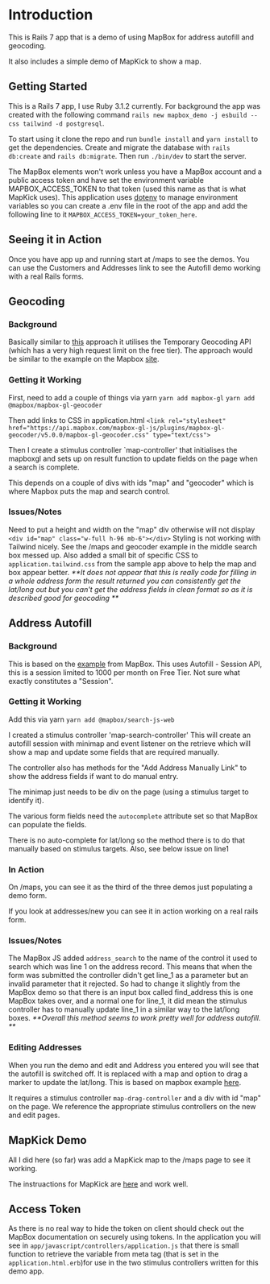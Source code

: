 # Introduction 
This is Rails 7 app that is a demo of using MapBox for address autofill and geocoding.

It also includes a simple demo of MapKick to show a map.


## Getting Started
This is a Rails 7 app, I use Ruby 3.1.2 currently. For background the app was created with the following command `rails new mapbox_demo -j esbuild --css tailwind -d postgresql`. 

To start using it clone the repo and run `bundle install` and `yarn install` to get the dependencies.
Create and migrate the database with `rails db:create` and `rails db:migrate`.
Then run `./bin/dev` to start the server.

The MapBox elements won't work unless you have a MapBox account and a public access token and have set the environment variable MAPBOX_ACCESS_TOKEN to that token (used this name as that is what MapKick uses). This application uses [dotenv](https://github.com/bkeepers/dotenv) to manage environment variables so you can create a .env file in the root of the app and add the following line to it `MAPBOX_ACCESS_TOKEN=your_token_here`.

## Seeing it in Action
Once you have app up and running start at /maps to see the demos.
You can use the Customers and Addresses link to see the Autofill demo working with a real Rails forms.

## Geocoding

### Background 
Basically similar to [this](https://github.com/railsdrill/Episode-10-GeoSearch-with-Mapbox-and-Rails/tree/main) approach it utilises the Temporary Geocoding API (which has a very high request limit on the free tier). The approach would be similar to the example on the Mapbox [site](https://docs.mapbox.com/mapbox-gl-js/example/mapbox-gl-geocoder/).

### Getting it Working 
First, need to add a couple of things via yarn 
`yarn add mapbox-gl`
`yarn add @mapbox/mapbox-gl-geocoder`

Then add links to CSS in application.html 
`<link rel="stylesheet" href="https://api.mapbox.com/mapbox-gl-js/plugins/mapbox-gl-geocoder/v5.0.0/mapbox-gl-geocoder.css" type="text/css">`

Then I create a stimulus controller `map-controller' that initialises the mapboxgl and sets up on result function to update fields on the page when a search is complete. 

This depends on a couple of divs with ids "map" and "geocoder" which is where Mapbox puts the map and search control. 

### Issues/Notes
Need to put a height and width on the "map" div otherwise will not display `<div id="map" class="w-full h-96 mb-6"></div>`
Styling is not working with Tailwind nicely. See the /maps and geocoder example in the middle search box messed up.
Also added a small bit of specific CSS to `application.tailwind.css` from the sample app above to help the map and box appear better.
_**It does not appear that this is really code for filling in a whole address form the result returned you can consistently get the lat/long out but you can't get the address fields in clean format so as it is described good for geocoding **_
 
## Address Autofill

### Background 
This is based on the [example](https://docs.mapbox.com/mapbox-search-js/example/autofill-checkout-js/) from MapBox. This uses Autofill - Session API, this is a session limited to 1000 per month on Free Tier. Not sure what exactly constitutes a "Session". 

### Getting it Working 
Add this via yarn 
`yarn add @mapbox/search-js-web`

I created a stimulus controller 'map-search-controller' This will create an autofill session with minimap and event listener on the retrieve which will show a map and update some fields that are required manually. 

The controller also has methods for the "Add Address Manually Link" to show the address fields if want to do manual entry. 

The minimap just needs to be div on the page (using a stimulus target to identify it). 

The various form fields need the `autocomplete` attribute set so that MapBox can populate the fields. 

There is no auto-complete for lat/long so the method there is to do that manually based on stimulus targets. Also, see below issue on line1 

### In Action 
On /maps, you can see it as the third of the three demos just populating a demo form. 

If you look at addresses/new you can see it in action working on a real rails form. 

### Issues/Notes
The MapBox JS added `address_search` to the name of the control it used to search which was line 1 on the address record. This means that when the form was submitted the controller didn't get line_1 as a parameter but an invalid parameter that it rejected. So had to change it slightly from the MapBox demo so that there is an input box called find_address this is one MapBox takes over, and a normal one for line_1, it did mean the stimulus controller has to manually update line_1 in a similar way to the lat/long boxes. 
_**Overall this method seems to work pretty well for address autofill. **_

### Editing Addresses
When you run the demo and edit and Address you entered you will see that the autofill is switched off. 
It is replaced with a map and option to drag a marker to update the lat/long. This is based on mapbox example [here](https://docs.mapbox.com/mapbox-gl-js/example/drag-a-marker/).

It requires a stimulus controller `map-drag-controller` and a div with id "map" on the page. We reference the appropriate stimulus controllers on the new and edit pages.

## MapKick Demo

All I did here (so far) was add a MapKick map to the /maps page to see it working. 

The instruactions for MapKick are [here](https://github.com/ankane/mapkick) and work well.

## Access Token

As there is no real way to hide the token on client should check out the MapBox documentation on securely using tokens. In the application you will see in `app/javascript/controllers/application.js` that there is small function to retrieve the variable from meta tag (that is set in the `application.html.erb`)for use in the two stimulus controllers written for this demo app.
